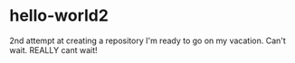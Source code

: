 # hello-world2
2nd attempt at creating a repository
I'm ready to go on my vacation. Can't wait.
REALLY cant wait!

